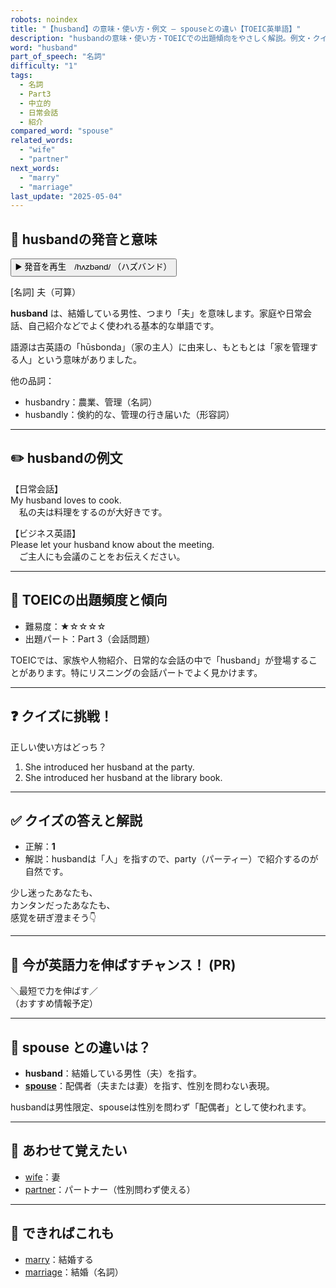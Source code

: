 ```yaml
---
robots: noindex
title: "【husband】の意味・使い方・例文 ― spouseとの違い【TOEIC英単語】"
description: "husbandの意味・使い方・TOEICでの出題傾向をやさしく解説。例文・クイズ付きでspouseとの違いもわかりやすく学べます。"
word: "husband"
part_of_speech: "名詞"
difficulty: "1"
tags:
  - 名詞
  - Part3
  - 中立的
  - 日常会話
  - 紹介
compared_word: "spouse"
related_words:
  - "wife"
  - "partner"
next_words:
  - "marry"
  - "marriage"
last_update: "2025-05-04"
---
```


## 🔰 husbandの発音と意味

<button class="play-audio" onclick="playTTS('husband')">
  <span class="play-audio-main">
    ▶️ 発音を再生　/hʌzbənd/
  </span>
  <span class="play-audio-sub">
    （ハズバンド）
  </span>
</button>

[名詞] 夫（可算）

**husband** は、結婚している男性、つまり「夫」を意味します。家庭や日常会話、自己紹介などでよく使われる基本的な単語です。

語源は古英語の「hūsbonda」（家の主人）に由来し、もともとは「家を管理する人」という意味がありました。

他の品詞：  
- husbandry：農業、管理（名詞）
- husbandly：倹約的な、管理の行き届いた（形容詞）

---

## ✏️ husbandの例文

【日常会話】  
My husband loves to cook.  
　私の夫は料理をするのが大好きです。

【ビジネス英語】  
Please let your husband know about the meeting.  
　ご主人にも会議のことをお伝えください。

---

## 🎯 TOEICの出題頻度と傾向

- 難易度：★☆☆☆☆
- 出題パート：Part 3（会話問題）

TOEICでは、家族や人物紹介、日常的な会話の中で「husband」が登場することがあります。特にリスニングの会話パートでよく見かけます。

---

## ❓ クイズに挑戦！

正しい使い方はどっち？

1. She introduced her husband at the party.  
2. She introduced her husband at the library book.

---

## ✅ クイズの答えと解説

- 正解：**1**
- 解説：husbandは「人」を指すので、party（パーティー）で紹介するのが自然です。

少し迷ったあなたも、  
カンタンだったあなたも、  
感覚を研ぎ澄まそう👇️

---

## 🚀 今が英語力を伸ばすチャンス！ (PR)

<div class="info-center">
＼最短で力を伸ばす／<br>  
（おすすめ情報予定）
</div>

---

## 🤔  spouse との違いは？

- **husband**：結婚している男性（夫）を指す。
- **[spouse](/word/spouse/)**：配偶者（夫または妻）を指す、性別を問わない表現。

husbandは男性限定、spouseは性別を問わず「配偶者」として使われます。

---

## 🧩 あわせて覚えたい

- [wife](/word/wife/)：妻
- [partner](/word/partner/)：パートナー（性別問わず使える）

---

## 📖 できればこれも

- [marry](/word/marry/)：結婚する
- [marriage](/word/marriage/)：結婚（名詞）

<!-- cvid: aid39_bid01 -->
